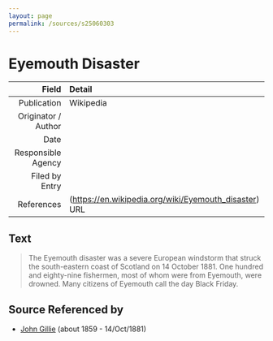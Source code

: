 ```yaml
---
layout: page
permalink: /sources/s25060303
---
```


# Eyemouth Disaster

Field | Detail
---:|:---
Publication | Wikipedia
Originator / Author | 
Date | 
Responsible Agency | 
Filed by Entry | 
References | (https://en.wikipedia.org/wiki/Eyemouth_disaster) URL

## Text

> The Eyemouth disaster was a severe European windstorm that struck the south-eastern coast of Scotland on 14 October 1881. One hundred and eighty-nine fishermen, most of whom were from Eyemouth, were drowned. Many citizens of Eyemouth call the day Black Friday.
>

## Source Referenced by

* [John Gillie](../people/@49104732@-john-gillie-b1859-d1881-10-14.md) (about 1859 - 14/Oct/1881)
